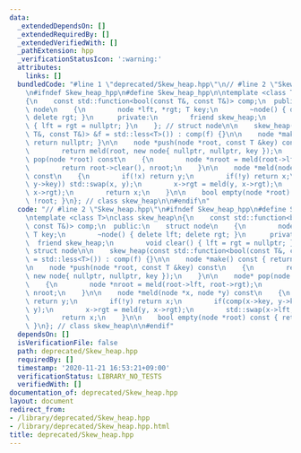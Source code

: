 ```yaml
---
data:
  _extendedDependsOn: []
  _extendedRequiredBy: []
  _extendedVerifiedWith: []
  _pathExtension: hpp
  _verificationStatusIcon: ':warning:'
  attributes:
    links: []
  bundledCode: "#line 1 \"deprecated/Skew_heap.hpp\"\n// #line 2 \"Skew_heap.hpp\"\
    \n#ifndef Skew_heap_hpp\n#define Skew_heap_hpp\n\ntemplate <class T>\nclass skew_heap\n\
    {\n    const std::function<bool(const T&, const T&)> comp;\n  public:\n    struct\
    \ node\n    {\n        node *lft, *rgt; T key;\n        ~node() { delete lft;\
    \ delete rgt; }\n      private:\n        friend skew_heap;\n        void clear()\
    \ { lft = rgt = nullptr; }\n    }; // struct node\n\n    skew_heap(const std::function<bool(const\
    \ T&, const T&)> &f = std::less<T>()) : comp(f) {}\n\n    node *make() const {\
    \ return nullptr; }\n\n    node *push(node *root, const T &key) const\n    {\n\
    \        return meld(root, new node{ nullptr, nullptr, key });\n    }\n\n    node*\
    \ pop(node *root) const\n    {\n        node *nroot = meld(root->lft, root->rgt);\n\
    \        return root->clear(), nroot;\n    }\n\n    node *meld(node *x, node *y)\
    \ const\n    {\n        if(!x) return y;\n        if(!y) return x;\n        if(comp(x->key,\
    \ y->key)) std::swap(x, y);\n        x->rgt = meld(y, x->rgt);\n        std::swap(x->lft,\
    \ x->rgt);\n        return x;\n    }\n\n    bool empty(node *root) const { return\
    \ !root; }\n}; // class skew_heap\n\n#endif\n"
  code: "// #line 2 \"Skew_heap.hpp\"\n#ifndef Skew_heap_hpp\n#define Skew_heap_hpp\n\
    \ntemplate <class T>\nclass skew_heap\n{\n    const std::function<bool(const T&,\
    \ const T&)> comp;\n  public:\n    struct node\n    {\n        node *lft, *rgt;\
    \ T key;\n        ~node() { delete lft; delete rgt; }\n      private:\n      \
    \  friend skew_heap;\n        void clear() { lft = rgt = nullptr; }\n    }; //\
    \ struct node\n\n    skew_heap(const std::function<bool(const T&, const T&)> &f\
    \ = std::less<T>()) : comp(f) {}\n\n    node *make() const { return nullptr; }\n\
    \n    node *push(node *root, const T &key) const\n    {\n        return meld(root,\
    \ new node{ nullptr, nullptr, key });\n    }\n\n    node* pop(node *root) const\n\
    \    {\n        node *nroot = meld(root->lft, root->rgt);\n        return root->clear(),\
    \ nroot;\n    }\n\n    node *meld(node *x, node *y) const\n    {\n        if(!x)\
    \ return y;\n        if(!y) return x;\n        if(comp(x->key, y->key)) std::swap(x,\
    \ y);\n        x->rgt = meld(y, x->rgt);\n        std::swap(x->lft, x->rgt);\n\
    \        return x;\n    }\n\n    bool empty(node *root) const { return !root;\
    \ }\n}; // class skew_heap\n\n#endif"
  dependsOn: []
  isVerificationFile: false
  path: deprecated/Skew_heap.hpp
  requiredBy: []
  timestamp: '2020-11-21 16:53:21+09:00'
  verificationStatus: LIBRARY_NO_TESTS
  verifiedWith: []
documentation_of: deprecated/Skew_heap.hpp
layout: document
redirect_from:
- /library/deprecated/Skew_heap.hpp
- /library/deprecated/Skew_heap.hpp.html
title: deprecated/Skew_heap.hpp
---
```

